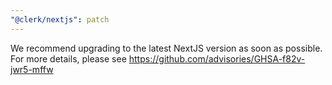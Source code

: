 ```yaml
---
"@clerk/nextjs": patch
---
```


We recommend upgrading to the latest NextJS version as soon as possible.
For more details, please see https://github.com/advisories/GHSA-f82v-jwr5-mffw
